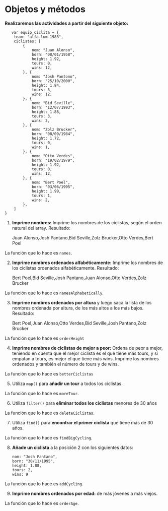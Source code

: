 # Objetos y métodos


**Realizaremos las actividades a partir del siguiente objeto:**

```
   var equip_ciclita = {
    team: "alfa-lum-1983",
    ciclistes: [
        {
            nom: "Juan Alonso",
            born: "08/01/1958",
            height: 1.92,
            tours: 0,
            wins: 12,
        }, {
            nom: "Josh Pantono",
            born: "25/10/2000",
            height: 1.84,
            tours: 3,
            wins: 12,
        }, {
            nom: "Bid Seville",
            born: "12/07/1993",
            height: 1.88,
            tours: 3,
            wins: 3,
        }, {
            nom: "Zolz Brucker",
            born: "08/09/1984",
            height: 1.72,
            tours: 0,
            wins: 1,
        }, {
            nom: "Otto Verdes",
            born: "19/02/1979",
            height: 1.92,
            tours: 0,
            wins: 12,
        }, {
            nom: "Bert Poel",
            born: "03/06/1995",
            height: 1.99,
            tours: 1,
            wins: 2,
        }, 
    ]
}
```


1. **Imprime nombres:** Imprime los nombres de los ciclistas, según el orden natural del array. Resultado:
    
    Juan Alonso,Josh Pantano,Bid Seville,Zolz Brucker,Otto Verdes,Bert Poel

La función que lo hace es ```names```.

2. **Imprime nombres ordenados alfabéticamente:** Imprime los nombres de los ciclistas ordenados alfabéticamente. Resultado:

    Bert Poel,Bid Seville,Josh Pantano,Juan Alonso,Otto Verdes,Zolz Brucker

La función que lo hace es ```namesAlphabetically```.

3. **Imprime nombres ordenados por altura** y luego saca la lista de los nombres ordenada por altura, de los más altos a los más bajos. Resultado:

    Bert Poel,Juan Alonso,Otto Verdes,Bid Seville,Josh Pantano,Zolz Brucker

La función que lo hace es ```orderHeight```

4. **Imprime nombres de ciclistas de mejor a peor:** Ordena de peor a mejor, teniendo en cuenta que el mejor ciclista es el que tiene más tours, y si empatan a tours, es mejor el que tiene más wins. Imprime los nombres ordenados y también el número de tours y de wins.

La función que lo hace es ```betterCiclistas```

5. Utiliza `map()` para **añadir un tour** a todos los ciclistas.

La función que lo hace es ```moreTour```.


6. Utiliza `filter()` para **eliminar todos los ciclistas** menores de 30 años

La función que lo hace es ```deleteCiclistas```.


7. Utiliza `find()` para **encontrar el primer ciclista** que tiene más de 30 años.

La función que lo hace es ```findBigCycling```.


8. **Añade un ciclista** a la posición 2 con los siguientes datos:
    
    ```
    nom: "Josh Pantano",
    born: "30/11/1995",
    height: 1.88,
    tours: 2,
    wins: 9
    ```

La función que lo hace es ```addCycling```.

09. **Imprime nombres ordenados por edad:** de más jóvenes a más viejos.

La función que lo hace es ```orderAge```.